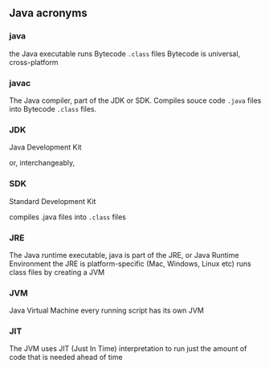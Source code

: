 ## Java acronyms

### java
the Java executable
runs Bytecode `.class` files
Bytecode is universal, cross-platform

### javac
The Java compiler, part of the JDK or SDK. Compiles souce code `.java` files into Bytecode `.class` files.

### JDK
Java Development Kit

or, interchangeably,

### SDK
Standard Development Kit

compiles .java files into `.class` files

### JRE
The Java runtime executable, java
is part of the JRE, or Java Runtime Environment
the JRE is platform-specific (Mac, Windows, Linux etc)
runs class files by creating a JVM

### JVM
Java Virtual Machine
every running script has its own JVM

### JIT
The JVM uses JIT (Just In Time) interpretation 
to run just the amount of code that is needed ahead of time
